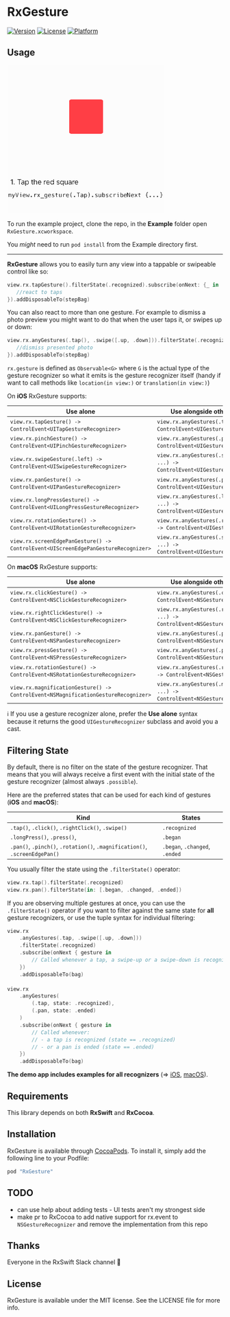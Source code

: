 # RxGesture

[![Version](https://img.shields.io/cocoapods/v/RxGesture.svg?style=flat)](http://cocoapods.org/pods/RxGesture)
[![License](https://img.shields.io/cocoapods/l/RxGesture.svg?style=flat)](http://cocoapods.org/pods/RxGesture)
[![Platform](https://img.shields.io/cocoapods/p/RxGesture.svg?style=flat)](http://cocoapods.org/pods/RxGesture)

## Usage

![](Pod/Assets/demo.gif)

To run the example project, clone the repo, in the __Example__ folder open `RxGesture.xcworkspace`.

You _might_ need to run `pod install` from the Example directory first.

---

__RxGesture__ allows you to easily turn any view into a tappable or swipeable control like so:

```swift
view.rx.tapGesture().filterState(.recognized).subscribe(onNext: {_ in
   //react to taps
}).addDisposableTo(stepBag)
```

You can also react to more than one  gesture. For example to dismiss a photo preview you might want to do that when the user taps it, or swipes up or down:

```swift
view.rx.anyGestures(.tap(), .swipe([.up, .down])).filterState(.recognized).subscribe(onNext: {_ in
   //dismiss presented photo
}).addDisposableTo(stepBag)
```

`rx.gesture` is defined as `Observable<G>` where `G` is the actual type of the gesture recognizer so what it emits is the gesture recognizer itself (handy if want to call methods like `location(in view:)` or `translation(in view:)`)

On __iOS__ RxGesture supports:

Use alone | Use alongside other gestures
---------|---------
`view.rx.tapGesture() -> ControlEvent<UITapGestureRecognizer>` | `view.rx.anyGestures(.tap(), ...) -> ControlEvent<UIGestureRecognizer>`
`view.rx.pinchGesture() -> ControlEvent<UIPinchGestureRecognizer>` | `view.rx.anyGestures(.pinch(), ...) -> ControlEvent<UIGestureRecognizer>`
`view.rx.swipeGesture(.left) -> ControlEvent<UISwipeGestureRecognizer>` | `view.rx.anyGestures(.swipe(.left), ...) -> ControlEvent<UIGestureRecognizer>`
`view.rx.panGesture() -> ControlEvent<UIPanGestureRecognizer>` | `view.rx.anyGestures(.pan(), ...) -> ControlEvent<UIGestureRecognizer>`
`view.rx.longPressGesture() -> ControlEvent<UILongPressGestureRecognizer>` | `view.rx.anyGestures(.longPress(), ...) -> ControlEvent<UIGestureRecognizer>`
`view.rx.rotationGesture() -> ControlEvent<UIRotationGestureRecognizer>` | `view.rx.anyGestures(.rotation(), ...) -> ControlEvent<UIGestureRecognizer>`
`view.rx.screenEdgePanGesture() -> ControlEvent<UIScreenEdgePanGestureRecognizer>` | `view.rx.anyGestures(.screenEdgePan(), ...) -> ControlEvent<UIGestureRecognizer>`



On __macOS__ RxGesture supports:

Use alone | Use alongside other gestures
---------|---------
`view.rx.clickGesture() -> ControlEvent<NSClickGestureRecognizer>` | `view.rx.anyGestures(.click(), ...) -> ControlEvent<NSGestureRecognizer>`
`view.rx.rightClickGesture() -> ControlEvent<NSClickGestureRecognizer>` | `view.rx.anyGestures(.rightClick(), ...) -> ControlEvent<NSGestureRecognizer>`
`view.rx.panGesture() -> ControlEvent<NSPanGestureRecognizer>` | `view.rx.anyGestures(.pan(), ...) -> ControlEvent<NSGestureRecognizer>`
`view.rx.pressGesture() -> ControlEvent<NSPressGestureRecognizer>` | `view.rx.anyGestures(.press(), ...) -> ControlEvent<NSGestureRecognizer>`
`view.rx.rotationGesture() -> ControlEvent<NSRotationGestureRecognizer>` | `view.rx.anyGestures(.rotation(), ...) -> ControlEvent<NSGestureRecognizer>`
`view.rx.magnificationGesture() -> ControlEvent<NSMagnificationGestureRecognizer>` | `view.rx.anyGestures(.magnification(), ...) -> ControlEvent<NSGestureRecognizer>`



ℹ️ If you use a gesture recognizer alone, prefer the __Use alone__ syntax because it returns the good `UIGestureRecognizer` subclass and avoid you a cast.

## Filtering State

By default, there is no filter on the state of the gesture recognizer. That means that you will always receive a first event with the initial state of the gesture recognizer (almost always `.possible`).

Here are the preferred states that can be used for each kind of gestures (__iOS__ and __macOS__):

Kind | States
---|---
`.tap()`, `.click()`, `.rightClick()`, `.swipe()`| `.recognized`
`.longPress()`, `.press()`, | `.began`
`.pan()`, `.pinch()`, `.rotation()`, `.magnification()`, `.screenEdgePan()` | `.began`, `.changed`, `.ended`

You usually filter the state using the `.filterState()` operator:
```swift
view.rx.tap().filterState(.recognized)
view.rx.pan().filterState(in: [.began, .changed, .ended])
```

If you are observing multiple gestures at once, you can use the `.filterState()` operator if you want to filter against the same state for __all__ gesture recognizers, or use the tuple syntax for individual filtering:

```swift
view.rx
	.anyGestures(.tap, .swipe([.up, .down]))
	.filterState(.recognized)
	.subscribe(onNext { gesture in
		// Called whenever a tap, a swipe-up or a swipe-down is recognized (state == .recognized)
	})
	.addDisposableTo(bag)
	
view.rx
	.anyGestures(
		(.tap, state: .recognized),
		(.pan, state: .ended)
	)
	.subscribe(onNext { gesture in
		// Called whenever:
		// - a tap is recognized (state == .recognized) 
		// - or a pan is ended (state == .ended)
	})
	.addDisposableTo(bag)
```


__The demo app includes examples for all recognizers__ (=> [iOS](Example/RxGesture/ViewController.swift), [macOS](Example/RxGesture-OSX/ViewController.swift)).

## Requirements

This library depends on both __RxSwift__ and __RxCocoa__.

## Installation

RxGesture is available through [CocoaPods](http://cocoapods.org). To install
it, simply add the following line to your Podfile:

```swift
pod "RxGesture"
```

## TODO

- can use help about adding tests - UI tests aren't my strongest side
- make pr to RxCocoa to add native support for rx.event to `NSGestureRecognizer` and remove the implementation from this repo

## Thanks

Everyone in the RxSwift Slack channel 💯

## License

RxGesture is available under the MIT license. See the LICENSE file for more info.
